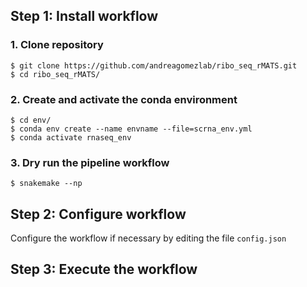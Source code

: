 
## Step 1: Install workflow

### 1. Clone repository
```shell
$ git clone https://github.com/andreagomezlab/ribo_seq_rMATS.git
$ cd ribo_seq_rMATS/
```

### 2. Create and activate the conda environment
```shell
$ cd env/
$ conda env create --name envname --file=scrna_env.yml 
$ conda activate rnaseq_env
```

### 3. Dry run the pipeline workflow
```shell
$ snakemake --np
```

## Step 2: Configure workflow

Configure the workflow if necessary by editing the file <code>config.json</code>


## Step 3: Execute the workflow
